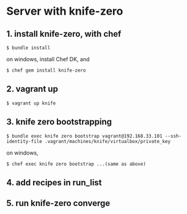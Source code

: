 # Server with knife-zero

## 1. install knife-zero, with chef

```
$ bundle install
```

on windows, install Chef DK, and

```
$ chef gem install knife-zero
```


## 2. vagrant up

```
$ vagrant up knife
```


## 3. knife zero bootstrapping

```
$ bundle exec knife zero bootstrap vagrant@192.168.33.101 --ssh-identity-file .vagrant/machines/knife/virtualbox/private_key
```

on windows,

```
$ chef exec knife zero bootstrap ...(same as above)
```


## 4. add recipes in run_list


## 5. run knife-zero converge

